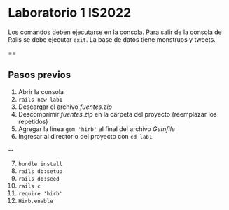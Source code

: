 # Laboratorio 1 IS2022

Los comandos deben ejecutarse en la consola.
Para salir de la consola de Rails se debe ejecutar `exit`.
La base de datos tiene monstruos y tweets.

==

## Pasos previos

1. Abrir la consola
2. `rails new lab1`
3. Descargar el archivo _fuentes.zip_
4. Descomprimir _fuentes.zip_ en la carpeta del proyecto (reemplazar los repetidos)
5. Agregar la línea `gem 'hirb'` al final del archivo _Gemfile_
6. Ingresar al directorio del proyecto con `cd lab1`

--

7. `bundle install`
8. `rails db:setup`
9. `rails db:seed`
10. `rails c`
11. `require 'hirb'`
12. `Hirb.enable`
